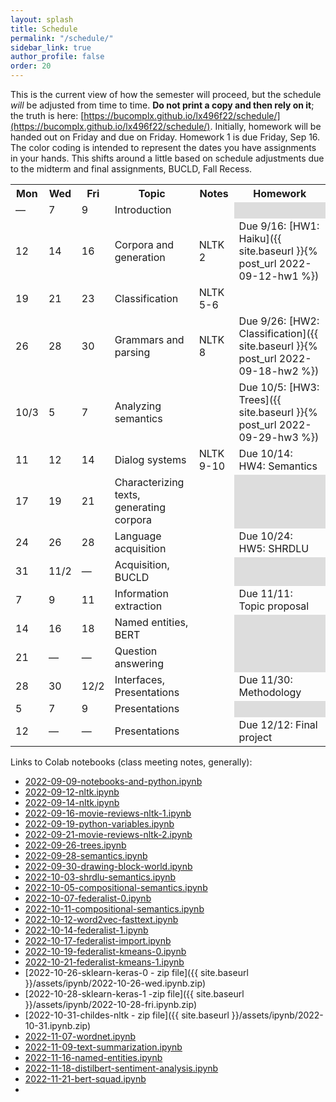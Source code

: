 ```yaml
---
layout: splash
title: Schedule
permalink: "/schedule/"
sidebar_link: true
author_profile: false
order: 20
---
```


This is the current view of how the semester will proceed, but the schedule *will* be adjusted from time to time.
**Do not print a copy and then rely on it**; the truth is here:
[https://bucomplx.github.io/lx496f22/schedule/](https://bucomplx.github.io/lx496f22/schedule/).
Initially, homework will be handed out on Friday and due on Friday.
Homework 1 is due Friday, Sep 16.
The color coding is intended to represent the dates you have
assignments in your hands.
This shifts around a little based on schedule adjustments due
to the midterm and final assignments, BUCLD, Fall Recess.

<table>
<tr>
<th>Mon</th>
<th>Wed</th>
<th>Fri</th>
<th>Topic</th>
<th>Notes</th>
<th>Homework</th>
</tr>
<tr>
<td colspan="1" class="schednote">&mdash;</td>
<td colspan="1" >7</td>
<td colspan="1">9</td>
<td>Introduction</td>
<td rowspan="1" markdown="1">

</td>
<td style="background-color: #ddd"></td></tr>
<tr>
<td colspan="1" class="schedodd">12</td>
<td colspan="1" class="schedodd">14</td>
<td colspan="1" class="schedodd">16</td>
<td>Corpora and generation</td>
<td rowspan="1" markdown="1">
NLTK 2
</td>
<td rowspan="1" markdown="1" class="schedodd">
Due 9/16:
[HW1: Haiku]({{ site.baseurl }}{% post_url 2022-09-12-hw1 %})
</td>
</tr>
<tr>
<td colspan="1" class="schedeven">19</td>
<td colspan="1" class="schedeven">21</td>
<td colspan="1" class="schedeven">23</td>
<td>Classification</td>
<td rowspan="1" markdown="1">
NLTK 5-6
</td>
<td rowspan="1" markdown="1" class="schedeven">
</td>
</tr>
<tr>
<td colspan="1" class="schedodd">26</td>
<td colspan="1" class="schedodd">28</td>
<td colspan="1" class="schedeven">30</td>
<td>Grammars and parsing</td>
<td rowspan="1" markdown="1">
NLTK 8
</td>
<td rowspan="1" markdown="1" class="schedodd">
Due 9/26:
[HW2: Classification]({{ site.baseurl }}{% post_url 2022-09-18-hw2 %})
</td>
</tr>
<tr>
<td colspan="1" class="">10/3</td>
<td colspan="1" class="schedeven">5</td>
<td colspan="1" class="schedeven">7</td>
<td>Analyzing semantics</td>
<td rowspan="1" markdown="1">

</td>
<td rowspan="1" markdown="1" class="schedeven">
Due 10/5:
[HW3: Trees]({{ site.baseurl }}{% post_url 2022-09-29-hw3 %})
</td>
</tr>
<tr>
<td colspan="1" class="schedrevnote">11</td>
<td colspan="1" class="schedeven">12</td>
<td colspan="1" class="schedeven">14</td>
<td>Dialog systems</td>
<td rowspan="1" markdown="1">
NLTK 9-10
</td>
<td rowspan="1" markdown="1" class="schedodd">
Due 10/14:
HW4: Semantics
</td>
</tr>
<tr>
<td colspan="1" class="schedodd">17</td>
<td colspan="1" class="schedodd">19</td>
<td colspan="1" class="schedodd">21</td>
<td>
Characterizing texts, generating corpora
</td>
<td rowspan="1" markdown="1">

</td>
<td style="background-color: #ddd"></td>
</tr>
<tr>
<td colspan="1" class="schedodd">24</td>
<td colspan="1" class="">26</td>
<td colspan="1" class="">28</td>
<td>
Language acquisition
</td>
<td rowspan="1" markdown="1">

</td>
<td rowspan="1" markdown="1" class="schedodd">
Due 10/24:
HW5: SHRDLU
</td>


</tr>
<tr>
<td colspan="1" class="">31</td>
<td colspan="1" class="">11/2</td>
<td colspan="1" class="schednote">&mdash;</td>
<td>Acquisition, BUCLD</td>
<td rowspan="1" markdown="1">
</td>
<td style="background-color: #ddd"></td>
</tr>
<tr>
<td colspan="1">7</td>
<td colspan="1">9</td>
<td colspan="1">11</td>
<td>
Information extraction
</td>
<td rowspan="1" markdown="1">

</td>
<td rowspan="1" markdown="1" class="schednote">
Due 11/11:
Topic proposal
</td>
</tr>
<tr>
<td colspan="1">14</td>
<td colspan="1">16</td>
<td colspan="1">18</td>
<td>Named entities, BERT</td>
<td rowspan="1" markdown="1">

</td>
<td style="background-color: #ddd"></td>
</tr>
<tr>
<td colspan="1">21</td>
<td colspan="1" class="schednote">&mdash;</td>
<td colspan="1" class="schednote">&mdash;</td>
<td>Question answering</td>
<td rowspan="1" markdown="1">

</td>
<td style="background-color: #ddd"></td>

</tr>
<tr>
<td colspan="1">28</td>
<td colspan="1">30</td>
<td colspan="1">12/2</td>
<td>Interfaces, Presentations</td>
<td rowspan="1" markdown="1">

</td><td rowspan="1" markdown="1" class="schednote">
Due 11/30:
Methodology
</td>
</tr>
<tr>
<td colspan="1">5</td>
<td colspan="1">7</td>
<td colspan="1">9</td>
<td>Presentations</td>
<td rowspan="1" markdown="1">

</td>
<td style="background-color: #ddd"></td>
</tr>
<tr>
<td>12</td>
<td colspan="1" class="schednote">&mdash;</td>
<td colspan="1" class="schednote">&mdash;</td>
<td>Presentations</td>
<td rowspan="1" markdown="1">

</td>
<td rowspan="1" markdown="1" class="schednote">
Due 12/12:
Final project
</td>
</tr>
</table>

Links to Colab notebooks (class meeting notes, generally):

- [2022-09-09-notebooks-and-python.ipynb](https://colab.research.google.com/drive/1oAHFtzkWWPRzemtbWFbtHuFW4pwtKBLT?usp=sharing)
- [2022-09-12-nltk.ipynb](https://colab.research.google.com/drive/1W1YupJH-OjmXKMRWSxb2FqydUyo_5_vy?usp=sharing)
- [2022-09-14-nltk.ipynb](https://colab.research.google.com/drive/1rYBESCw6dMJEFl3ovuHrrW4sGud97-iF?usp=sharing)
- [2022-09-16-movie-reviews-nltk-1.ipynb](https://colab.research.google.com/drive/1aHcgJc1GJsjawEZ28Y4z2BqQMMlOWY2V?usp=sharing)
- [2022-09-19-python-variables.ipynb](https://colab.research.google.com/drive/12urJt1WNigkWlDd8awhxqvo-Gp2-YN4H?usp=sharing)
- [2022-09-21-movie-reviews-nltk-2.ipynb](https://colab.research.google.com/drive/1tJfu8FyDkoWYLuugz_zlWbg5-MAreymM?usp=sharing)
- [2022-09-26-trees.ipynb](https://colab.research.google.com/drive/1RZvntnJsgFZlsSqrR8CUdrPSowenPtEU?usp=sharing)
- [2022-09-28-semantics.ipynb](https://colab.research.google.com/drive/18gK2_yM-b_w75K9v-tAvnto9hp5sL6UY?usp=sharing)
- [2022-09-30-drawing-block-world.ipynb](https://colab.research.google.com/drive/1r7yJvu1UO0EooNJ3AH0vSZzpkE_sIMhQ?usp=sharing)
- [2022-10-03-shrdlu-semantics.ipynb](https://colab.research.google.com/drive/15NkJNROxdcg-4hQetbuAvyVapoo-UdOz?usp=sharing)
- [2022-10-05-compositional-semantics.ipynb](https://colab.research.google.com/drive/1H8MeHQM1YpXP39U1a3qEaknfPzEhaRVk?usp=sharing)
- [2022-10-07-federalist-0.ipynb](https://colab.research.google.com/drive/1yxc-maKnHol4F5pFyVP4BXw-4x0HxDqk?usp=sharing)
- [2022-10-11-compositional-semantics.ipynb](https://colab.research.google.com/drive/15HBaXyZfpYKTjZzlnUUYT-veWie48RK_?usp=sharing)
- [2022-10-12-word2vec-fasttext.ipynb](https://colab.research.google.com/drive/1yDiLBsCuGsWbU9F5NIwxfoUNRemom-5g?usp=sharing)
- [2022-10-14-federalist-1.ipynb](https://colab.research.google.com/drive/1mp1DwcG-2RkLK0QsNTavy_Dq4mu_FkG8?usp=sharing)
- [2022-10-17-federalist-import.ipynb](https://colab.research.google.com/drive/1k4BIE5b3Lf3QZgeELedKVsXw9SHY9pur?usp=sharing)
- [2022-10-19-federalist-kmeans-0.ipynb](https://colab.research.google.com/drive/11fwiTmCYwXaKfWhUWaegGJdpVwdfcKkq?usp=sharing)
- [2022-10-21-federalist-kmeans-1.ipynb](https://colab.research.google.com/drive/1GSTDLUtd_rM0JrFXTRo-Lb47WL25XDF4?usp=sharing)
- [2022-10-26-sklearn-keras-0 - zip file]({{ site.baseurl }}/assets/ipynb/2022-10-26-wed.ipynb.zip)
- [2022-10-28-sklearn-keras-1  -zip file]({{ site.baseurl }}/assets/ipynb/2022-10-28-fri.ipynb.zip)
- [2022-10-31-childes-nltk - zip file]({{ site.baseurl }}/assets/ipynb/2022-10-31.ipynb.zip)
- [2022-11-07-wordnet.ipynb](https://colab.research.google.com/drive/19DVqYIIWgjCzBE0hvnabn5XT0n8yNxt5?usp=sharing)
- [2022-11-09-text-summarization.ipynb](https://colab.research.google.com/drive/1R-RJer7JL39fJGpsApd5E4sZDPQonyWY?usp=sharing)
- [2022-11-16-named-entities.ipynb](https://colab.research.google.com/drive/1K5hX-z5T2g6PDeCB2OTTOLKGb-KWVqcc?usp=sharing)
- [2022-11-18-distilbert-sentiment-analysis.ipynb](https://colab.research.google.com/drive/1TgM2fnOdQ7RUnS0NN1QRDiMhIW27zk9b?usp=sharing)
- [2022-11-21-bert-squad.ipynb](https://colab.research.google.com/drive/13MEqG3SI7YSqoiO_ZGZk8bf1Agosda0L?usp=sharing)
- 